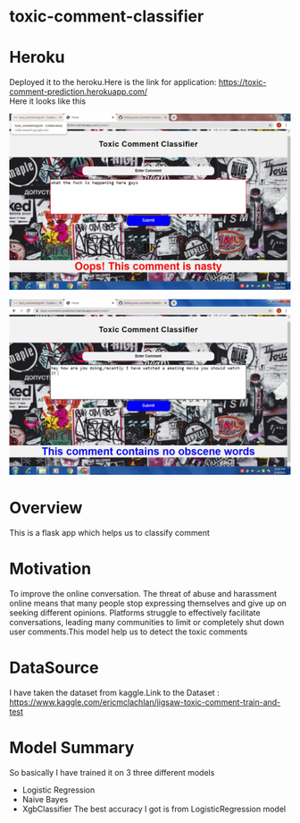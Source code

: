 # toxic-comment-classifier

# Heroku
Deployed it to the heroku.Here is the link for application: https://toxic-comment-prediction.herokuapp.com/<br>
Here it looks like this<br>

![](sreenshot-flask-app/image1.JPG)<br>

![](sreenshot-flask-app/image2.JPG)

# Overview
This is a flask app which helps us to classify comment

# Motivation
To improve the online conversation. The threat of abuse and harassment online means that many people stop expressing themselves and give up on seeking different opinions. Platforms struggle to effectively facilitate conversations, leading many communities to limit or completely shut down user comments.This model help us to detect the toxic comments

# DataSource
I have taken the dataset from kaggle.Link to the Dataset : https://www.kaggle.com/ericmclachlan/jigsaw-toxic-comment-train-and-test

# Model Summary
So basically I have trained it on 3 three different models
- Logistic Regression
- Naive Bayes
- XgbClassifier
The best accuracy I got is from LogisticRegression model
